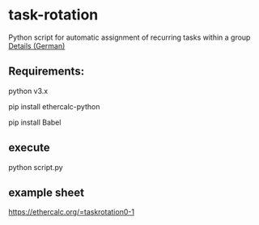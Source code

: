 # task-rotation

Python script for automatic assignment of recurring tasks within a group
[Details (German)](https://github.com/twothreenine/task-rotation/blob/master/manuals/manual_de.md)

## Requirements:

 python v3.x
 
 pip install ethercalc-python
 
 pip install Babel

## execute

 python script.py

## example sheet

https://ethercalc.org/=taskrotation0-1
